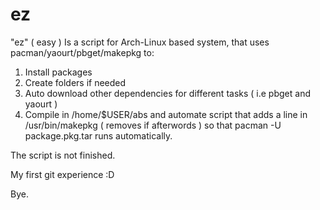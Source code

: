 # ez
"ez" ( easy ) Is a script for Arch-Linux based system, that uses pacman/yaourt/pbget/makepkg to:
1. Install packages
2. Create folders if needed
3. Auto download other dependencies for different tasks ( i.e pbget and yaourt )
4. Compile in /home/$USER/abs and automate script that adds a line in /usr/bin/makepkg ( removes if afterwords ) so that pacman -U package.pkg.tar runs automatically.

The script is not finished.

My first git experience :D

Bye.

